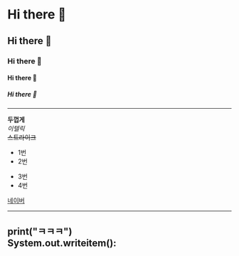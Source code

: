 # Hi there 👋
## Hi there 👋
### Hi there 👋
#### Hi there 👋
##### Hi there 👋

---

**두껍게** <br>
*이텔릭* <br>
~~스트라이크~~ <br>

*  1번
*  2번
-  3번
-  4번

[네이버](https://naver.com)

---
print("ㅋㅋㅋ") <br>
System.out.writeitem():
---
